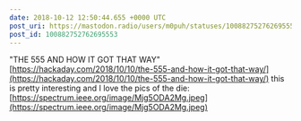 ```yaml
---
date: 2018-10-12 12:50:44.655 +0000 UTC
post_uri: https://mastodon.radio/users/m0puh/statuses/100882752762695553
post_id: 100882752762695553
---
```

"THE 555 AND HOW IT GOT THAT WAY" [https://hackaday.com/2018/10/10/the-555-and-how-it-got-that-way/](https://hackaday.com/2018/10/10/the-555-and-how-it-got-that-way/) this is pretty interesting and I love the pics of the die: [https://spectrum.ieee.org/image/Mjg5ODA2Mg.jpeg](https://spectrum.ieee.org/image/Mjg5ODA2Mg.jpeg)


